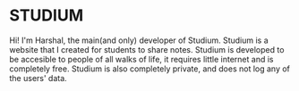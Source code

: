 # STUDIUM

Hi! I'm Harshal, the main(and only) developer of Studium. Studium is a website that I created for students to share notes. Studium is developed to be accesible to people of all walks of life, it requires little internet and is completely free. Studium is also completely private, and does not log any of the users' data.